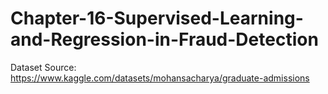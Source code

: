 # Chapter-16-Supervised-Learning-and-Regression-in-Fraud-Detection

Dataset Source: https://www.kaggle.com/datasets/mohansacharya/graduate-admissions
